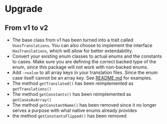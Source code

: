 # Upgrade

## From v1 to v2

* The base class from v1 has been turned into a trait called `UsesTranslations`. You can also choose to implement the interface `HasTranslations`, which will allow for better extendability.
* Convert your existing enum classes to actual enums and the constants to cases. Make sure you are defining the correct backed type of the enum, since this package will not work with non-backed enums.
* Add `->value` to all array keys in your translation files. Since the enum case itself cannot be an array key. See [README.md](README.md) for examples.
* The method `getTranslated()` has been reimplemented as `getTranslations()`
* The method `getConstants()` has been reimplemented as `getCasesAsArray()`
* The method `getConstantName()` has been removed since it no longer serves a purpose with what native enums already provides
* the method `getConstantsFlipped()` has been removed

